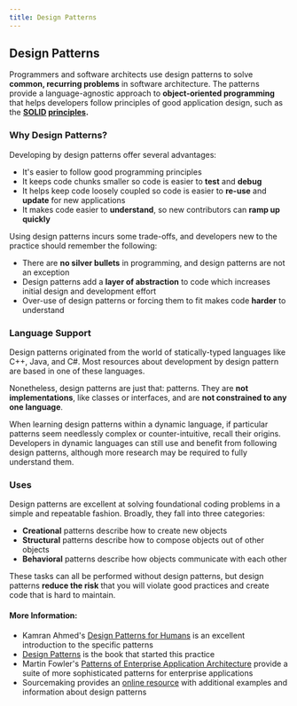 ```yaml
---
title: Design Patterns
---
```

## Design Patterns

Programmers and software architects use design patterns to solve **common, recurring problems** in software architecture. The patterns provide a language-agnostic approach to **object-oriented programming** that helps developers follow principles of good application design, such as the **[SOLID](https://www.youtube.com/watch?v=XzdhzyAukMM) [principles](https://medium.com/@cramirez92/s-o-l-i-d-the-first-5-priciples-of-object-oriented-design-with-javascript-790f6ac9b9fa).**

### Why Design Patterns?

Developing by design patterns offer several advantages:

* It's easier to follow good programming principles 
* It keeps code chunks smaller so code is easier to **test** and **debug**
* It helps keep code loosely coupled so code is easier to **re-use** and **update** for new applications
* It makes code easier to **understand**, so new contributors can **ramp up quickly**

Using design patterns incurs some trade-offs, and developers new to the practice should remember the following:

* There are **no silver bullets** in programming, and design patterns are not an exception
* Design patterns add a **layer of abstraction** to code which increases initial design and development effort
* Over-use of design patterns or forcing them to fit makes code **harder** to understand


### Language Support

Design patterns originated from the world of statically-typed languages like C++, Java, and C#. Most resources about development by design pattern are based in one of these languages. 

Nonetheless, design patterns are just that: patterns. They are **not implementations**, like classes or interfaces, and are **not constrained to any one language**. 

When learning design patterns within a dynamic language, if particular patterns seem needlessly complex or counter-intuitive, recall their origins. Developers in dynamic languages can still use and benefit from following design patterns, although more research may be required to fully understand them. 

### Uses

Design patterns are excellent at solving foundational coding problems in a simple and repeatable fashion. Broadly, they fall into three categories: 

* **Creational** patterns describe how to create new objects
* **Structural** patterns describe how to compose objects out of other objects
* **Behavioral** patterns describe how objects communicate with each other

These tasks can all be performed without design patterns, but design patterns **reduce the risk** that you will violate good practices and create code that is hard to maintain.

#### More Information:
<!-- Please add any articles you think might be helpful to read before writing the article -->

* Kamran Ahmed's [Design Patterns for Humans](https://github.com/kamranahmedse/design-patterns-for-humans) is an excellent introduction to the specific patterns
* [Design Patterns](https://en.wikipedia.org/wiki/Design_Patterns) is the book that started this practice
* Martin Fowler's [Patterns of Enterprise Application Architecture](https://martinfowler.com/eaaCatalog/) provide a suite of more sophisticated patterns for enterprise applications
* Sourcemaking provides an [online resource](https://sourcemaking.com/design_patterns) with additional examples and information about design patterns
